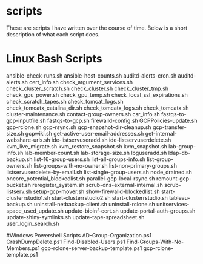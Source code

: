 # scripts
These are scripts I have written over the course of time. Below is a short description of what each script does.

# Linux Bash Scripts

ansible-check-runs.sh
ansible-host-counts.sh
auditd-alerts-cron.sh
auditd-alerts.sh
cert_info.sh
check_argument_services.sh
check_cluster_scratch.sh
check_cluster.sh
check_cluster_tmp.sh
check_gpu_power.sh
check_gpu_temp.sh
check_local_ssl_expirations.sh
check_scratch_tapes.sh
check_tomcat_logs.sh
check_tomcatx_catalina_dir.sh
check_tomcatx_logs.sh
check_tomcatx.sh
cluster-maintenance.sh
contact-group-owners.sh
csr_info.sh
fastqs-to-gcp-inputfile.sh
fastqs-to-gcp.sh
firewalld-config.sh
GCPPolicies-update.sh
gcp-rclone.sh
gcp-rsync.sh
gcp-snapshot-dir-cleanup.sh
gcp-transfer-size.sh
gcpwiki.sh
get-active-user-email-addresses.sh
get-internal-webshare-urls.sh
ide-listservuseradd.sh
ide-listservuserdelete.sh
kvm_live_migrate.sh
kvm_restore_snapshot.sh
kvm_snapshot.sh
lab-group-info.sh
lab-member-count.sh
lab-storage-size.sh
lbguseradd.sh
ldap-db-backup.sh
list-16-group-users.sh
list-all-groups-info.sh
list-group-owners.sh
list-groups-with-no-owner.sh
list-non-primary-groups.sh
listservuserdelete-by-email.sh
list-single-group-users.sh
node_drained.sh
oncore_potential_blockedlist.sh
parallel-gcp-local-rsync.sh
remount-gcp-bucket.sh
reregister_system.sh
scrub-dns-external-internal.sh
scrub-listserv.sh
setup-gcp-mover.sh
show-firewalld-blockedlist.sh
start-clusterrstudio1.sh
start-clusterrstudio2.sh
start-clusterrstudio.sh
tableau-backup.sh
uninstall-netbackup-client.sh
uninstall-rclone.sh
unitservices-space_used_update.sh
update-bioinf-cert.sh
update-portal-auth-groups.sh
update-shiny-symlinks.sh
update-tape-spreadsheet.sh
user_login_search.sh

#Windows Powershell Scripts
AD-Group-Organization.ps1
CrashDumpDelete.ps1
Find-Disabled-Users.ps1
Find-Groups-With-No-Members.ps1
gcp-rclone-server-backup-template.ps1
gcp-rclone-template.ps1

